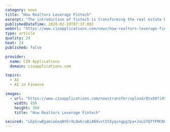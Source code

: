 ```yaml
---
category: news
title: "How Realtors Leverage Fintech"
excerpt: "The introduction of fintech is transforming the real estate business by enabling the realtors to generate natural capital. FREMONT, CA: The real estate sector has been at full pace in adopting innovations and technology. The advancement of artificial intelligence (AI), machine learning (ML), and robotics have led to widespread automation."
publishedDateTime: 2020-02-19T07:37:00Z
webUrl: "https://www.cioapplications.com/news/how-realtors-leverage-fintech-nid-5702.html"
type: article
quality: 24
heat: 24
published: false

provider:
  name: CIO Applications
  domain: cioapplications.com

topics:
  - AI
  - AI in Finance

images:
  - url: "https://www.cioapplications.com/newstransfer/upload/8tx68fi450.jpg"
    width: 450
    height: 308
    title: "How Realtors Leverage Fintech"

secured: "LEp1cwBgamiaGeqNYGrXLQe6/uBiAN9vstI5XyqingpgJpa+JoLGTQfYFMCNEiNtYtTZoF7Aj1MZUfNSbOWvK/GbVgWpogkwQlQPX6my7ASCfy4SgyQVYw7IB9Cvv+4sXI+VWIPKOitnfXYrKPXWxE3NGAsrevqzPfjqafKDpIbMu7yvjPK1ScoZmJagIXNyumQAXqO1zcMC1ATiu9aK+57NOs6nrFY8GNVeV/bOa4qNJ6odSmCGW1c4GBd7a4jLGJ/9WnjoQIz39bHdiYV4iV5W5pWcgIXw6P9mmtBMoA64d7HsZvNiNOC0BOIsbxV1;etWfQvay00CkVSRRzgCqQA=="
---
```


